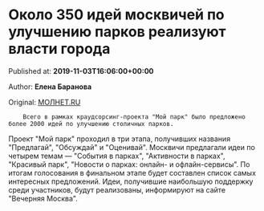 
# Около 350 идей москвичей по улучшению парков реализуют власти города

Published at: **2019-11-03T16:06:00+00:00**

Author: **Елена Баранова**

Original: [МОЛНЕТ.RU](https://www.molnet.ru/mos/ru/society_and_politics/o_717242)


        Всего в рамках краудсорсинг-проекта "Мой парк" было предложено более 2000 идей по улучшению столичных парков.
      
Проект "Мой парк" проходил в три этапа, получивших названия "Предлагай", "Обсуждай" и "Оценивай". Москвичи предлагали идеи по четырем темам — "События в парках", "Активности в парках", "Красивый парк", "Новости о парках: онлайн- и офлайн-сервисы".
По итогам голосования в финальном этапе будет составлен список самых интересных предложений. Идеи, получившие наибольшую поддержку среди участников, будут реализованы, информируют на сайте "Вечерняя Москва".

